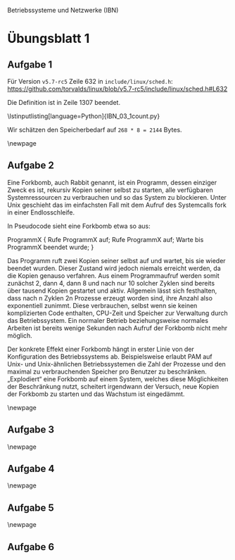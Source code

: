 Betriebssysteme und Netzwerke (IBN)

# Übungsblatt 1

## Aufgabe 1

Für Version `v5.7-rc5` Zeile 632 in `include/linux/sched.h`: https://github.com/torvalds/linux/blob/v5.7-rc5/include/linux/sched.h#L632

Die Definition ist in Zeile 1307 beendet.

\lstinputlisting[language=Python]{IBN_03_1count.py}

Wir schätzen den Speicherbedarf auf `268 * 8 = 2144` Bytes.

\newpage

## Aufgabe 2

Eine Forkbomb, auch Rabbit genannt, ist ein Programm, dessen einziger Zweck es ist, rekursiv Kopien seiner selbst zu starten, alle verfügbaren Systemressourcen zu verbrauchen und so das System zu blockieren. Unter Unix geschieht das im einfachsten Fall mit dem Aufruf des Systemcalls fork in einer Endlosschleife.

In Pseudocode sieht eine Forkbomb etwa so aus:

ProgrammX {
  Rufe ProgrammX auf;
  Rufe ProgrammX auf;
  Warte bis ProgrammX beendet wurde;
}

Das Programm ruft zwei Kopien seiner selbst auf und wartet, bis sie wieder beendet wurden. Dieser Zustand wird jedoch niemals erreicht werden, da die Kopien genauso verfahren. Aus einem Programmaufruf werden somit zunächst 2, dann 4, dann 8 und nach nur 10 solcher Zyklen sind bereits über tausend Kopien gestartet und aktiv. Allgemein lässt sich festhalten, dass nach n Zyklen 2n Prozesse erzeugt worden sind, ihre Anzahl also exponentiell zunimmt. Diese verbrauchen, selbst wenn sie keinen komplizierten Code enthalten, CPU-Zeit und Speicher zur Verwaltung durch das Betriebssystem. Ein normaler Betrieb beziehungsweise normales Arbeiten ist bereits wenige Sekunden nach Aufruf der Forkbomb nicht mehr möglich.

Der konkrete Effekt einer Forkbomb hängt in erster Linie von der Konfiguration des Betriebssystems ab. Beispielsweise erlaubt PAM auf Unix- und Unix-ähnlichen Betriebssystemen die Zahl der Prozesse und den maximal zu verbrauchenden Speicher pro Benutzer zu beschränken. „Explodiert“ eine Forkbomb auf einem System, welches diese Möglichkeiten der Beschränkung nutzt, scheitert irgendwann der Versuch, neue Kopien der Forkbomb zu starten und das Wachstum ist eingedämmt. 

\newpage

## Aufgabe 3

\newpage

## Aufgabe 4

\newpage

## Aufgabe 5

\newpage

## Aufgabe 6
